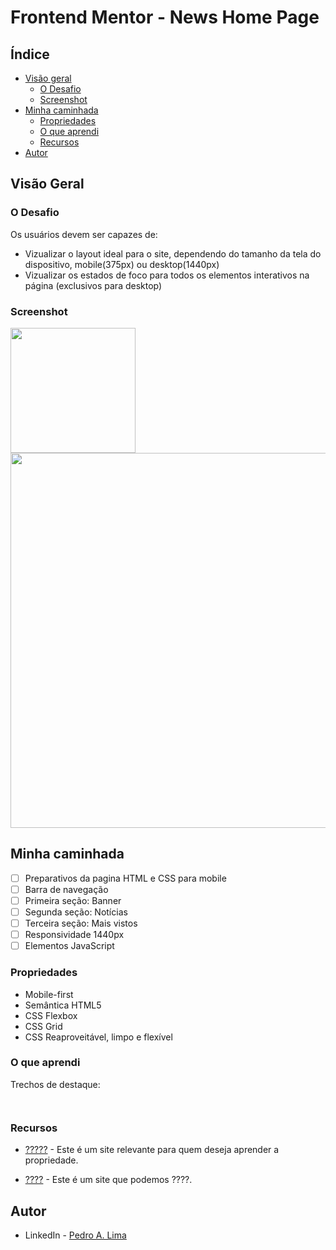 # Frontend Mentor - News Home Page

## Índice

- [Visão geral](#visao-geral)
  - [O Desafio](#o-desafio)
  - [Screenshot](#screenshot)
- [Minha caminhada](#minha-caminhada)
  - [Propriedades](#propriedades)
  - [O que aprendi](#o-que-aprendi)
  - [Recursos](#recursos)
- [Autor](#autor)

## Visão Geral

### O Desafio

Os usuários devem ser capazes de:

- Vizualizar o layout ideal para o site, dependendo do tamanho da tela do dispositivo, mobile(375px) ou desktop(1440px)
- Vizualizar os estados de foco para todos os elementos interativos na página (exclusivos para desktop)

### Screenshot

<html>
    <img src="" width="200">
    <img src="" width="600">
</html>

## Minha caminhada

- [ ] Preparativos da pagina HTML e CSS para mobile
- [ ] Barra de navegação
- [ ] Primeira seção: Banner
- [ ] Segunda seção: Notícias
- [ ] Terceira seção: Mais vistos
- [ ] Responsividade 1440px
- [ ] Elementos JavaScript

### Propriedades

- Mobile-first
- Semântica HTML5
- CSS Flexbox
- CSS Grid
- CSS Reaproveitável, limpo e flexível


### O que aprendi

Trechos de destaque:

```html

```

```css

```

### Recursos

- [?????](https://??????) - Este é um site relevante para quem deseja aprender a propriedade.

- [????](https://?????) - Este é um site que podemos ????.

## Autor

- LinkedIn - [Pedro A. Lima](https://www.linkedin.com/in/pedrolima626/)
